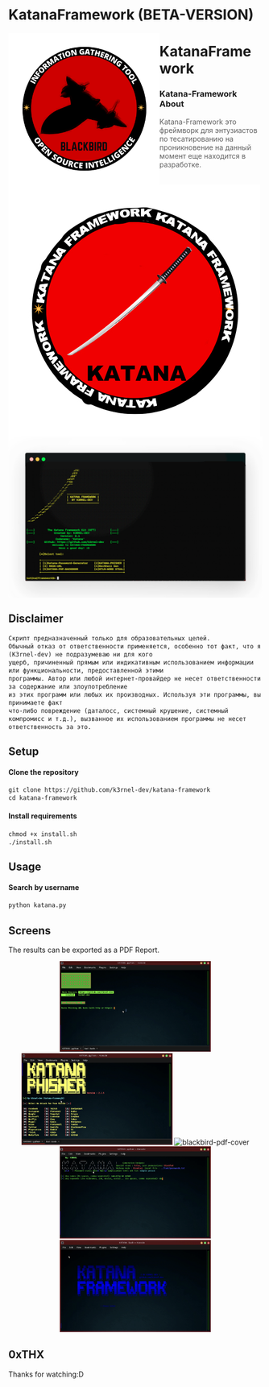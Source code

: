 # KatanaFramework (BETA-VERSION)
<img alt="katana-logo" align="left" width="300" height="300" src="https://raw.githubusercontent.com/p1ngul1n0/badges/main/badges/22.png">
<h1>KatanaFramework</h1>

### Katana-Framework About
> Katana-Framework это фреймворк для энтузиастов по тесaтированию на проникновение на данный момент еще находится в разработке.

</br>

<img alt="cli" align="center" src="https://github.com/K3rnel-Dev/KatanaFramework/blob/main/22.jpg">
<img alt="blackbird-web" align="center" src="https://github.com/K3rnel-Dev/KatanaFramework/blob/main/katana_printscreen.jpg">

## Disclaimer
```
Скрипт предназначенный только для образовательных целей.
Обычный отказ от ответственности применяется, особенно тот факт, что я (K3rnel-dev) не подразумеваю ни для кого
ущерб, причиненный прямым или индикативным использованием информации или функциональности, предоставленной этими
программы. Автор или любой интернет-провайдер не несет ответственности за содержание или злоупотребление
из этих программ или любых их производных. Используя эти программы, вы принимаете факт
что-либо повреждение (даталосс, системный крушение, системный компромисс и т.д.), вызванное их использованием программы не несет ответственность за это.
```
## Setup

#### Clone the repository
```shell
git clone https://github.com/k3rnel-dev/katana-framework
cd katana-framework
```

#### Install requirements
```shell
chmod +x install.sh
./install.sh
```

## Usage

#### Search by username
```python
python katana.py
```
## Screens
The results can be exported as a PDF Report.
<p float="left" align="center">
  <img alt="blackbird-pdf-cover" width="300" src="https://github.com/K3rnel-Dev/KatanaFramework/blob/main/screens/demo1.png">
  <img alt="blackbird-pdf-cover" width="300" src="https://github.com/K3rnel-Dev/KatanaFramework/blob/main/screens/demo2.png">
  <img alt="blackbird-pdf-cover" width="300" src="https://github.com/K3rnel-Dev/KatanaFramework/blob/main/screens/demo3.png">
    <img alt="blackbird-pdf-cover" width="300" src="https://github.com/K3rnel-Dev/KatanaFramework/blob/main/screens/demo4.png">
      <img alt="blackbird-pdf-cover" width="300" src="https://github.com/K3rnel-Dev/KatanaFramework/blob/main/screens/demo5.png">
</p>

## 0xTHX
Thanks for watching:D